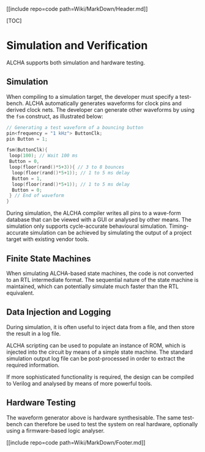 [[include repo=code path=Wiki/MarkDown/Header.md]]

[TOC]

# Simulation and Verification

ALCHA supports both simulation and hardware testing.

## Simulation

When compiling to a simulation target, the developer must specify a test-bench. ALCHA automatically generates waveforms for clock pins and derived clock nets.  The developer can generate other waveforms by using the `fsm` construct, as illustrated below:

~~~C++
// Generating a test waveform of a bouncing button
pin<frequency = "1 kHz"> ButtonClk;
pin Button = 1;

fsm(ButtonClk){
 loop(100); // Wait 100 ms
 Button = 0,
 loop(floor(rand()*5+3)){ // 3 to 8 bounces
  loop(floor(rand()*5+1)); // 1 to 5 ms delay
  Button = 1,
  loop(floor(rand()*5+1)); // 1 to 5 ms delay
  Button = 0;
 } // End of waveform
}
~~~

During simulation, the ALCHA compiler writes all pins to a wave-form database that can be viewed with a GUI or analysed by other means. The simulation only supports cycle-accurate behavioural simulation. Timing-accurate simulation can be achieved by simulating the output of a project target with existing vendor tools.

## Finite State Machines

When simulating ALCHA-based state machines, the code is not converted to an RTL intermediate format.  The sequential nature of the state machine is maintained, which can potentially simulate much faster than the RTL equivalent.

## Data Injection and Logging

During simulation, it is often useful to inject data from a file, and then store the result in a log file.

ALCHA scripting can be used to populate an instance of ROM, which is injected into the circuit by means of a simple state machine.  The standard simulation output log file can be post-processed in order to extract the required information.

If more sophisticated functionality is required, the design can be compiled to Verilog and analysed by means of more powerful tools.

## Hardware Testing

The waveform generator above is hardware synthesisable. The same test-bench can therefore be used to test the system on real hardware, optionally using a firmware-based logic analyser.

[[include repo=code path=Wiki/MarkDown/Footer.md]]

